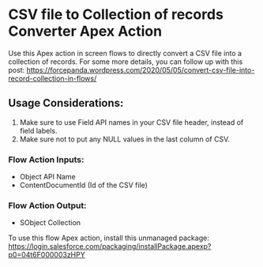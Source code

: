 # CSV file to Collection of records Converter Apex Action

Use this Apex action in screen flows to directly convert a CSV file into a collection of records. For some more details, you can follow up with this post: https://forcepanda.wordpress.com/2020/05/05/convert-csv-file-into-record-collection-in-flows/

## Usage Considerations:
1. Make sure to use Field API names in your CSV file header, instead of field labels.
2. Make sure not to put any NULL values in the last column of CSV.

### Flow Action Inputs:
- Object API Name
- ContentDocumentId (Id of the CSV file) 

### Flow Action Output:
- SObject Collection

To use this flow Apex action, install this unmanaged package: https://login.salesforce.com/packaging/installPackage.apexp?p0=04t6F000003zHPY
